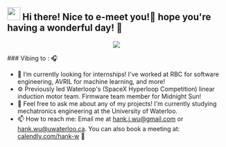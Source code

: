 <h2> <img src="https://emojis.slackmojis.com/emojis/images/1588315024/8823/hyperkitty.gif?1588315024" width="30" /> Hi there! Nice to e-meet you!👋 hope you're having a wonderful day! 🙂</h2>
<p align="center">
  <img src="https://github.com/demartini/demartini/blob/master/code.gif">
</p>
### Vibing to : 🎧  <!--img src="https://media.giphy.com/media/kC8QA2OYWOADK0e1Uk/giphy.gif" width="30" style="padding-top: 10px;" -->

- 🔭 I’m currently looking for internships! I've worked at RBC for software engineering, AVRIL for machine learning, and more! 
- ⚙️ Previously led Waterloop's (SpaceX Hyperloop Competition) linear induction motor team. Firmware team member for Midnight Sun! 
- 💬 Feel free to ask me about any of my projects! I'm currently studying mechatronics engineering at the University of Waterloo.
- 📫 How to reach me: Email me at hank.j.wu@gmail.com or hank.wu@uwaterloo.ca. You can also book a meeting at: [calendly.com/hank-w](https://calendly.com/hank-w) 🙂 

